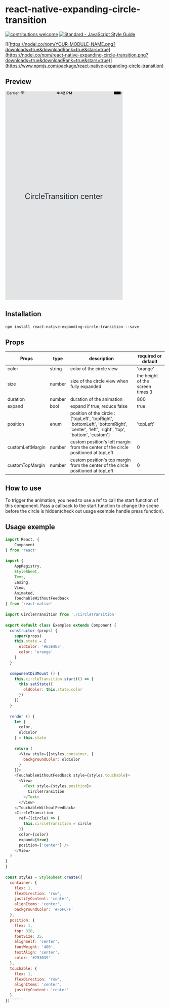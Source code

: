 # react-native-expanding-circle-transition
[![contributions welcome](https://img.shields.io/badge/contributions-welcome-brightgreen.svg?style=flat)](https://github.com/dwyl/esta/issues)
[![Standard - JavaScript Style Guide](https://img.shields.io/badge/code%20style-standard-brightgreen.svg)](http://standardjs.com/)

[![https://nodei.co/npm/YOUR-MODULE-NAME.png?downloads=true&downloadRank=true&stars=true](https://nodei.co/npm/react-native-expanding-circle-transition.png?downloads=true&downloadRank=true&stars=true)](https://www.npmjs.com/package/react-native-expanding-circle-transition)

## Preview

![App preview](/animation.gif)

## Installation

  `npm install react-native-expanding-circle-transition --save`

## Props

| Props    | type   | description                                                                                             | required or default                          |
|----------|--------|---------------------------------------------------------------------------------------------------------|----------------------------------|
| color    | string | color of the circle view                                                                                | 'orange'                         |
| size     | number | size of the circle view when fully expanded                                                             | the height of the screen times 3 |
| duration | number | duration of the animation                                                                               | 800                              |
| expand   | bool   | expand if true, reduce false                                                                            | true                             |
| position | enum   | position of the circle :  ['topLeft', 'topRight', 'bottomLeft', 'bottomRight', 'center', 'left', 'right', 'top', 'bottom', 'custom']  | 'topLeft'                        |
| customLeftMargin | number   |  custom position's left margin from the center of the circle positioned at topLeft |  0                       |
| customTopMargin | number   |  custom position's top margin from the center of the circle positioned at topLeft |  0                       |

## How to use

To trigger the animation, you need to use a ref to call the start function of this component. Pass a callback to the start function to change the scene before the circle is hidden(check out usage exemple handle press function). 

## Usage exemple
```javascript
import React, {
    Component
} from 'react'

import {
    AppRegistry,
    StyleSheet,
    Text,
    Easing,
    View,
    Animated,
    TouchableWithoutFeedback
} from 'react-native'

import CircleTransition from './CircleTransition'

export default class Exemples extends Component {
  constructor (props) {
    super(props)
    this.state = {
      oldColor: '#E3E4E5',
      color: 'orange'
    }
  }

  componentDidMount () {
    this.circleTransition.start(() => {
      this.setState({
        oldColor: this.state.color
      })
    })
  }

  render () {
    let {
      color,
      oldColor
    } = this.state

    return (
      <View style={[styles.container, {
        backgroundColor: oldColor
      }
    ]}>
    <TouchableWithoutFeedback style={styles.touchable}>
      <View>
        <Text style={styles.position}>
          CircleTransition
        </Text>
      </View>
    </TouchableWithoutFeedback>
    <CircleTransition
      ref={(circle) => {
        this.circleTransition = circle
      }}
      color={color}
      expand={true}
      position={'center'} />
    </View>
  )
}
}

const styles = StyleSheet.create({
  container: {
    flex: 1,
    flexDirection: 'row',
    justifyContent: 'center',
    alignItems: 'center',
    backgroundColor: '#F5FCFF'
  },
  position: {
    flex: 1,
    top: 320,
    fontSize: 25,
    alignSelf: 'center',
    fontWeight: '400',
    textAlign: 'center',
    color: '#253039'
  },
  touchable: {
    flex: 1,
    flexDirection: 'row',
    alignItems: 'center',
    justifyContent: 'center'
  }
})``````
